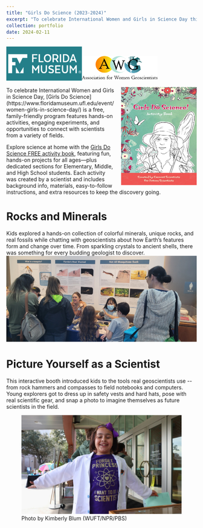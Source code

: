 ```yaml
---
title: "Girls Do Science (2023-2024)"
excerpt: "To celebrate International Women and Girls in Science Day this free, family-friendly program features hands-on activities, engaging experiments, and opportunities to connect with scientists from a variety of fields.<br/><img src='/images/outreach/girlsdoscience-1.jpg' width='700'>"
collection: portfolio
date: 2024-02-11
---
```

<img src='/images/outreach/FLmuseum.png' width='200'><img src='/images/outreach/awg.png' width='200'>

<img src='/images/outreach/girlsdoscience-online.jpg' width='200' style="float: right; margin-left: 15px;">
To celebrate International Women and Girls in Science Day, [Girls Do Science](https://www.floridamuseum.ufl.edu/event/women-girls-in-science-day/) is a free, family-friendly program features hands-on activities, engaging experiments, and opportunities to connect with scientists from a variety of fields. 

Explore science at home with the [Girls Do Science FREE activity book](https://www.floridamuseum.ufl.edu/wp-content/uploads/sites/36/2021/01/2020-NEA-BigRead-Girls-Do-Science-Activity-Book-lowres.pdf), featuring fun, hands-on projects for all ages—plus dedicated sections for Elementary, Middle, and High School students. Each activity was created by a scientist and includes background info, materials, easy-to-follow instructions, and extra resources to keep the discovery going.

Rocks and Minerals
======
Kids explored a hands-on collection of colorful minerals, unique rocks, and real fossils while chatting with geoscientists about how Earth’s features form and change over time. From sparkling crystals to ancient shells, there was something for every budding geologist to discover.
<br><img src='/images/outreach/girlsdoscience-2.jpg' width='600'>

Picture Yourself as a Scientist
======
This interactive booth introduced kids to the tools real geoscientists use -- from rock hammers and compasses to field notebooks and computers. Young explorers got to dress up in safety vests and hard hats, pose with real scientific gear, and snap a photo to imagine themselves as future scientists in the field.
<br>
<figure>
    <img src='/images/outreach/girlsdoscience-3.jpg' width='600' alt='Photo by Kimberly Blum (WUFT/NPR/PBS)'>
    <figcaption>Photo by Kimberly Blum (WUFT/NPR/PBS)</figcaption>
</figure>

